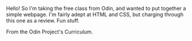 Hello! So I'm taking the free class from Odin, and wanted to put together a simple webpage. I'm fairly adept at HTML and CSS, but charging through this one as a review. Fun stuff.

From the Odin Project's Curriculum. 
